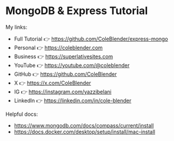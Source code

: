 # MongoDB & Express Tutorial

My links:

- Full Tutorial 👉 https://github.com/ColeBlender/express-mongo
- Personal 👉 https://coleblender.com
- Business 👉 https://superlativesites.com
- YouTube 👉 https://youtube.com/@coleblender
- GitHub 👉 https://github.com/ColeBlender
- X 👉 https://x.com/ColeBlender
- IG 👉 https://instagram.com/yazzibelani
- LinkedIn 👉 https://linkedin.com/in/cole-blender

Helpful docs:

- https://www.mongodb.com/docs/compass/current/install
- https://docs.docker.com/desktop/setup/install/mac-install
